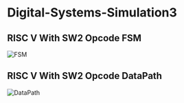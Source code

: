 # Digital-Systems-Simulation3

## RISC V With SW2 Opcode FSM

![FSM](https://github.com/Tal-Ko/Digital-Systems-Simulation3/blob/main/images/RISC_V_SW2.png)

## RISC V With SW2 Opcode DataPath

![DataPath](https://github.com/Tal-Ko/Digital-Systems-Simulation3/blob/main/images/DP.png)
